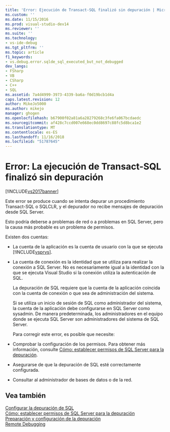 ```yaml
---
title: 'Error: Ejecución de Transact-SQL finalizó sin depuración | Microsoft Docs'
ms.custom: ''
ms.date: 11/15/2016
ms.prod: visual-studio-dev14
ms.reviewer: ''
ms.suite: ''
ms.technology:
- vs-ide-debug
ms.tgt_pltfrm: ''
ms.topic: article
f1_keywords:
- vs.debug.error.sqlde_sql_executed_but_not_debugged
dev_langs:
- FSharp
- VB
- CSharp
- C++
- SQL
ms.assetid: 7a4d4999-3973-4339-ba6a-f0d19bcb1d4a
caps.latest.revision: 12
author: MikeJo5000
ms.author: mikejo
manager: ghogen
ms.openlocfilehash: b67900f02a81a6a28279268c3fe6fa067bcdaedc
ms.sourcegitcommit: af428c7ccd007e668ec0dd8697c88fc5d8bca1e2
ms.translationtype: MT
ms.contentlocale: es-ES
ms.lasthandoff: 11/16/2018
ms.locfileid: "51787645"
---
```

# <a name="error-transact-sql-execution-ended-without-debugging"></a>Error: La ejecución de Transact-SQL finalizó sin depuración
[!INCLUDE[vs2017banner](../includes/vs2017banner.md)]

Este error se produce cuando se intenta depurar un procedimiento Transact-SQL o SQLCLR, y el depurador no recibe mensajes de depuración desde SQL Server.  
  
 Esto podría deberse a problemas de red o a problemas en SQL Server, pero la causa más probable es un problema de permisos.  
  
 Existen dos cuentas:  
  
- La cuenta de la aplicación es la cuenta de usuario con la que se ejecuta [!INCLUDE[vsprvs](../includes/vsprvs-md.md)].  
  
- La cuenta de conexión es la identidad que se utiliza para realizar la conexión a SQL Server. No es necesariamente igual a la identidad con la que se ejecuta Visual Studio si la conexión utiliza la autenticación de SQL.  
  
  La depuración de SQL requiere que la cuenta de la aplicación coincida con la cuenta de conexión o que sea de administración del sistema.  
  
  Si se utiliza un inicio de sesión de SQL como administrador del sistema, la cuenta de la aplicación debe configurarse en SQL Server como sysadmin. De manera predeterminada, los administradores en el equipo donde se ejecuta SQL Server son administradores del sistema de SQL Server.  
  
  Para corregir este error, es posible que necesite:  
  
- Comprobar la configuración de los permisos. Para obtener más información, consulte [Cómo: establecer permisos de SQL Server para la depuración](http://msdn.microsoft.com/en-us/84e088d0-0409-41d4-841b-f5d4b0fda414).  
  
- Asegurarse de que la depuración de SQL esté correctamente configurada.  
  
- Consultar al administrador de bases de datos o de la red.  
  
## <a name="see-also"></a>Vea también  
 [Configurar la depuración de SQL](http://msdn.microsoft.com/en-us/3db09e68-edcc-42de-9c22-4e97cfd55ab3)   
 [Cómo: establecer permisos de SQL Server para la depuración](http://msdn.microsoft.com/en-us/84e088d0-0409-41d4-841b-f5d4b0fda414)   
 [Preparación y configuración de la depuración](../debugger/debugger-settings-and-preparation.md)   
 [Remote Debugging](../debugger/remote-debugging.md)



